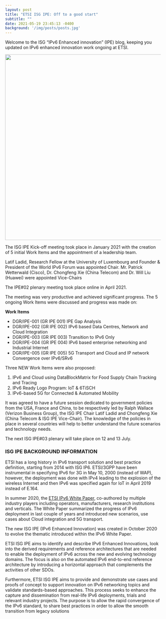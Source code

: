 ```yaml
---
layout: post
title: "ETSI ISG IPE: Off to a good start"
subtitle: ""
date: 2021-05-19 23:45:13 -0400
background: '/img/posts/posts.jpg'
---
```


Welcome to the ISG “IPv6 Enhanced innovation” (IPE) blog, keeping you updated on IPv6 enhanced innovation work ongoing at ETSI.

<p align="center">
  <img style="width:600px;max-width:100%" src="/ipe/img/posts/IPE_blog_19052021.png">
</p>

The ISG IPE Kick-off meeting took place in January 2021 with the creation of 5 initial Work Items and the appointment of a leadership team.

Latif Ladid, Research Fellow at the University of Luxembourg and Founder & President of the World IPv6 Forum was appointed Chair. Mr. Patrick Wetterwald (Cisco), Dr. Chongfeng Xie (China Telecom) and Dr. Will Liu (Huawei) were appointed Vice-Chairs

The IPE#02 plenary meeting took place online in April 2021.

The meeting was very productive and achieved significant progress. The 5 ongoing Work Items were discussed and progress was made on:

**Work Items**

- DGR/IPE-001 (GR IPE 001) IPE Gap Analysis
- DGR/IPE-002 (GR IPE 002) IPv6 based Data Centres, Network and Cloud Integration
- DGR/IPE-003 (GR IPE 003) Transition to IPv6 Only
- DGR/IPE-004 (GR IPE 004) IPv6 based enterprise networking and Industrial Internet
- DGR/IPE-005 (GR IPE 005) 5G Transport and Cloud and IP network Convergence over IPv6/SRv6

Three NEW Work Items were also proposed:

1. IPv6 and Cloud using DataBlockMatrix for Food Supply Chain Tracking and Tracing
1. IPv6 Ready Logo Program: IoT & 6TiSCH
1. IPv6-based 5G for Connected & Automated Mobility

It was agreed to have a future session dedicated to government policies from the USA, France and China, to be respectively led by Ralph Wallace (Verizon Business Group), the ISG IPE Chair Latif Ladid and Chongfeng Xie (China Telecom & ISG IPE Vice-Chair). The knowledge of the policies in place in several countries will help to better understand the future scenarios and technology needs.

The next ISG IPE#03 plenary will take place on 12 and 13 July.

### ISG IPE BACKGROUND INFORMATION ###

ETSI has a long history in IPv6 transport solution and best practice definition, starting from 2014 with ISG IP6. ETSI/3GPP have been instrumental in specifying IPv6 for 3G in May 10, 2000 (instead of WAP), however, the deployment was done with IPv4 leading to the explosion of the wireless Internet and then IPv6 was specified again for IoT in April 2019 instead of E.164.

In summer 2020, the [ETSI IPv6 White Paper](https://www.etsi.org/newsroom/news/1814-2020-08-etsi-ipv6-white-paper-outlines-best-practices-challenges-benefits-and-the-way-forward), co-authored by multiple industry players including operators, manufacturers, research institutions and verticals. The White Paper summarized the progress of IPv6 deployment in last couple of years and introduced new scenarios, use cases about Cloud integration and 5G transport.

The new ISG IPE (IPv6 Enhanced Innovation) was created in October 2020 to evolve the thematic introduced within the IPv6 White Paper.

ETSI ISG IPE aims to identify and describe IPv6 Enhanced Innovations, look into the derived requirements and reference architectures that are needed to enable the deployment of IPv6 across the new and evolving technology domains. The focus is also on the automated IPv6 end-to-end reference architecture by introducing a horizontal approach that complements the activities of other SDOs.

Furthermore, ETSI ISG IPE aims to provide and demonstrate use cases and proofs of concept to support innovation on IPv6 networking topics and validate standards-based approaches. This process seeks to enhance the capture and dissemination from real-life IPv6 deployments, trials and relevant industry projects. The purpose is to allow the rapid convergence of the IPv6 standard, to share best practices in order to allow the smooth transition from legacy solutions